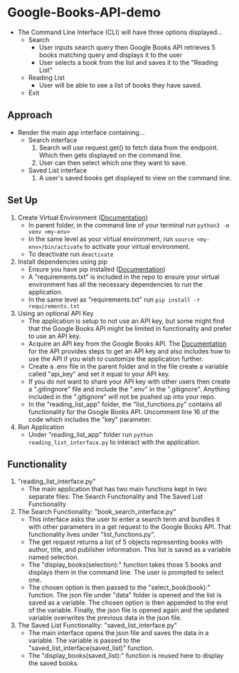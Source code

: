 # Google-Books-API-demo
  - The Command Line Interface (CLI) will have three options displayed...
    - Search
      - User inputs search query then Google Books API retrieves 5 books matching query and displays it to the user
      - User selects a book from the list and saves it to the "Reading List"
    - Reading List
      - User will be able to see a list of books they have saved. 
    - Exit

## Approach
  - Render the main app interface containing...
    - Search interface
      1. Search will use request.get() to fetch data from the endpoint. Which then gets displayed on the command line.
      2. User can then select which one they want to save.
    - Saved List interface
      1. A user's saved books get displayed to view on the command line.
  
## Set Up
1. Create Virtual Environment ([Documentation](https://docs.python.org/3/library/venv.html))
    - In parent folder, in the command line of your terminal run ``` python3 -m venv <my-env> ```
    - In the same level as your virtual environment, run ``` source <my-env>/bin/activate ``` to activate your virtual environment. 
    - To deactivate run ``` deactivate ```
2. Install dependencies using pip
    - Ensure you have pip installed ([Documentation](https://pip.pypa.io/en/stable/installation/))
    - A "requirements.txt" is included in the repo to ensure your virtual environment has all the necessary dependencies to run the application. 
    - In the same level as "requirements.txt" run ``` pip install -r requirements.txt ```
3. Using an optional API Key
    - The application is setup to not use an API key, but some might find that the Google Books API might be limited in functionality and prefer to use an API key.
    - Acquire an API key from the Google Books API. The [Documentation](https://developers.google.com/books/docs/v1/using#OAuth2Authorizing) for the API provides steps to get an API key and also includes how to use the API if you wish to customize the application further. 
    - Create a .env file in the parent folder and in the file create a variable called "api_key" and set it equal to your API key. 
    - If you do not want to share your API key with other users then create a ".gitingnore" file and include the ".env" in the ".gitignore". Anything included in the ".gitignore" will not be pushed up into your repo. 
    - In the "reading_list_app" folder, the "list_functions.py" contains all functionality for the Google Books API. Uncomment line 16 of the code which includes the "key" parameter.
4. Run Application
    - Under "reading_list_app" folder run ``` python reading_list_interface.py ``` to interact with the application.
    
## Functionality
1. "reading_list_interface.py"
    - The main application that has two main functions kept in two separate files: The Search Functionality and The Saved List Functionality
2. The Search Functionality: "book_search_interface.py"
    - This interface asks the user to enter a search term and bundles it with other parameters in a get request to the Google Books API. That functionality lives under "list_functions.py". 
    - The get request returns a list of 5 objects representing books with author, title, and publisher information. This list is saved as a variable named selection. 
    - The "display_books(selection):" function takes those 5 books and displays them in the command line. The user is prompted to select one. 
    - The chosen option is then passed to the "select_book(book):" function. The json file under "data" folder is opened and the list is saved as a variable. The chosen option is then appended to the end of the variable. Finally, the json file is opened again and the updated variable overwrites the previous data in the json file. 
3. The Saved List Functionality: "saved_list_interface.py"
    - The main interface opens the json file and saves the data in a variable. The variable is passed to the "saved_list_interface(saved_list)" function.
    - The "display_books(saved_list):" function is reused here to display the saved books. 
    
